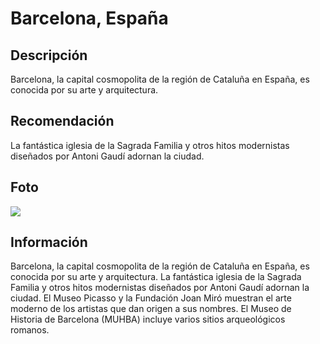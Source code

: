 # Barcelona, España

## Descripción
Barcelona, la capital cosmopolita de la región de Cataluña en España, es conocida por su arte y arquitectura.

## Recomendación
La fantástica iglesia de la Sagrada Familia y otros hitos modernistas diseñados por Antoni Gaudí adornan la ciudad.

## Foto
![](https://images.unsplash.com/photo-1583422409516-2895a77efded?fm=jpg&q=60&w=3000&ixlib=rb-4.0.3&ixid=M3wxMjA3fDB8MHxzZWFyY2h8Mnx8YmFyY2Vsb25hfGVufDB8fDB8fHww)

## Información
Barcelona, la capital cosmopolita de la región de Cataluña en España, es conocida por su arte y arquitectura. La fantástica iglesia de la Sagrada Familia y otros hitos modernistas diseñados por Antoni Gaudí adornan la ciudad. El Museo Picasso y la Fundación Joan Miró muestran el arte moderno de los artistas que dan origen a sus nombres. El Museo de Historia de Barcelona (MUHBA) incluye varios sitios arqueológicos romanos.